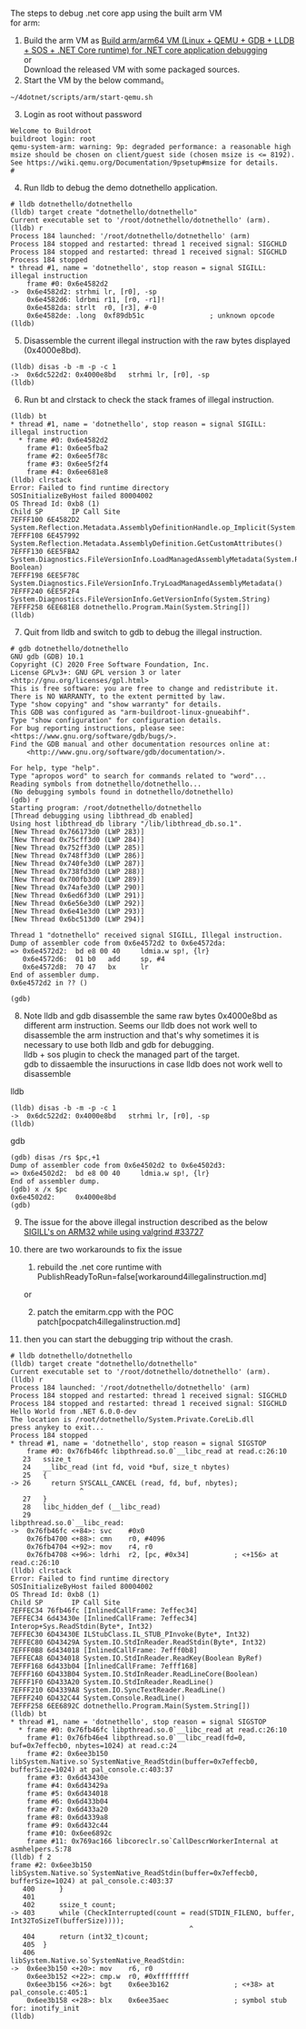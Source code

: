 The steps to debug .net core app using the built arm VM  
for arm:
1. Build the arm VM as [Build arm/arm64 VM (Linux + QEMU + GDB + LLDB + SOS + .NET Core runtime) for .NET core application debugging](build.md)  
    or  
    Download the released VM with some packaged sources.  
2.  Start the VM by the below command。
~~~
~/4dotnet/scripts/arm/start-qemu.sh
~~~
3. Login as root without password
~~~
Welcome to Buildroot
buildroot login: root
qemu-system-arm: warning: 9p: degraded performance: a reasonable high msize should be chosen on client/guest side (chosen msize is <= 8192). See https://wiki.qemu.org/Documentation/9psetup#msize for details.
#
~~~
4. Run lldb to debug the demo dotnethello application.
~~~
# lldb dotnethello/dotnethello
(lldb) target create "dotnethello/dotnethello"
Current executable set to '/root/dotnethello/dotnethello' (arm).
(lldb) r
Process 184 launched: '/root/dotnethello/dotnethello' (arm)
Process 184 stopped and restarted: thread 1 received signal: SIGCHLD
Process 184 stopped and restarted: thread 1 received signal: SIGCHLD
Process 184 stopped
* thread #1, name = 'dotnethello', stop reason = signal SIGILL: illegal instruction
    frame #0: 0x6e4582d2
->  0x6e4582d2: strhmi lr, [r0], -sp
    0x6e4582d6: ldrbmi r11, [r0, -r1]!
    0x6e4582da: strlt  r0, [r3], #-0
    0x6e4582de: .long  0xf89db51c                ; unknown opcode
(lldb)
~~~
5. Disassemble the current illegal instruction with the raw bytes displayed (0x4000e8bd).  
~~~
(lldb) disas -b -m -p -c 1
->  0x6dc522d2: 0x4000e8bd   strhmi lr, [r0], -sp
(lldb)
~~~
6. Run bt and clrstack to check the stack frames of illegal instruction.
~~~
(lldb) bt
* thread #1, name = 'dotnethello', stop reason = signal SIGILL: illegal instruction
  * frame #0: 0x6e4582d2
    frame #1: 0x6ee5fba2
    frame #2: 0x6ee5f78c
    frame #3: 0x6ee5f2f4
    frame #4: 0x6ee681e8
(lldb) clrstack
Error: Failed to find runtime directory
SOSInitializeByHost failed 80004002
OS Thread Id: 0xb8 (1)
Child SP       IP Call Site
7EFFF100 6E4582D2 System.Reflection.Metadata.AssemblyDefinitionHandle.op_Implicit(System.Reflection.Metadata.AssemblyDefinitionHandle)
7EFFF108 6E457992 System.Reflection.Metadata.AssemblyDefinition.GetCustomAttributes()
7EFFF130 6EE5FBA2 System.Diagnostics.FileVersionInfo.LoadManagedAssemblyMetadata(System.Reflection.Metadata.MetadataReader, Boolean)
7EFFF198 6EE5F78C System.Diagnostics.FileVersionInfo.TryLoadManagedAssemblyMetadata()
7EFFF240 6EE5F2F4 System.Diagnostics.FileVersionInfo.GetVersionInfo(System.String)
7EFFF258 6EE681E8 dotnethello.Program.Main(System.String[])
(lldb)
~~~
7. Quit from lldb and switch to gdb to debug the illegal instruction.
~~~
# gdb dotnethello/dotnethello
GNU gdb (GDB) 10.1
Copyright (C) 2020 Free Software Foundation, Inc.
License GPLv3+: GNU GPL version 3 or later <http://gnu.org/licenses/gpl.html>
This is free software: you are free to change and redistribute it.
There is NO WARRANTY, to the extent permitted by law.
Type "show copying" and "show warranty" for details.
This GDB was configured as "arm-buildroot-linux-gnueabihf".
Type "show configuration" for configuration details.
For bug reporting instructions, please see:
<https://www.gnu.org/software/gdb/bugs/>.
Find the GDB manual and other documentation resources online at:
    <http://www.gnu.org/software/gdb/documentation/>.

For help, type "help".
Type "apropos word" to search for commands related to "word"...
Reading symbols from dotnethello/dotnethello...
(No debugging symbols found in dotnethello/dotnethello)
(gdb) r
Starting program: /root/dotnethello/dotnethello
[Thread debugging using libthread_db enabled]
Using host libthread_db library "/lib/libthread_db.so.1".
[New Thread 0x766173d0 (LWP 283)]
[New Thread 0x75cff3d0 (LWP 284)]
[New Thread 0x752ff3d0 (LWP 285)]
[New Thread 0x748ff3d0 (LWP 286)]
[New Thread 0x740fe3d0 (LWP 287)]
[New Thread 0x738fd3d0 (LWP 288)]
[New Thread 0x700fb3d0 (LWP 289)]
[New Thread 0x74afe3d0 (LWP 290)]
[New Thread 0x6ed6f3d0 (LWP 291)]
[New Thread 0x6e56e3d0 (LWP 292)]
[New Thread 0x6e41e3d0 (LWP 293)]
[New Thread 0x6bc513d0 (LWP 294)]

Thread 1 "dotnethello" received signal SIGILL, Illegal instruction.
Dump of assembler code from 0x6e4572d2 to 0x6e4572da:
=> 0x6e4572d2:  bd e8 00 40     ldmia.w sp!, {lr}
   0x6e4572d6:  01 b0   add     sp, #4
   0x6e4572d8:  70 47   bx      lr
End of assembler dump.
0x6e4572d2 in ?? ()

(gdb)
~~~
8. Note lldb and gdb disassemble the same raw bytes 0x4000e8bd as different arm instruction. Seems our lldb does not work well to  disassemble the arm instruction and that's why sometimes it is necessary to use both lldb and gdb for debugging.  
lldb + sos plugin to check the managed part of the target.  
gdb to dissaemble the insuructions in case lldb does not work well to disassemble   

lldb
~~~
(lldb) disas -b -m -p -c 1
->  0x6dc522d2: 0x4000e8bd   strhmi lr, [r0], -sp
(lldb)
~~~   
gdb
~~~
(gdb) disas /rs $pc,+1
Dump of assembler code from 0x6e4502d2 to 0x6e4502d3:
=> 0x6e4502d2:  bd e8 00 40     ldmia.w sp!, {lr}
End of assembler dump.
(gdb) x /x $pc
0x6e4502d2:     0x4000e8bd
(gdb)
~~~
9. The issue for the above illegal instruction described as the below  
[SIGILL's on ARM32 while using valgrind #33727](https://github.com/dotnet/runtime/issues/33727)
10. there are two workarounds to fix the issue

    1. rebuild the .net core runtime with PublishReadyToRun=false[workaround4illegalinstruction.md] 

    or

    2. patch the emitarm.cpp with the POC patch[pocpatch4illegalinstruction.md]

11. then you can start the debugging trip without the crash.
~~~
# lldb dotnethello/dotnethello
(lldb) target create "dotnethello/dotnethello"
Current executable set to '/root/dotnethello/dotnethello' (arm).
(lldb) r
Process 184 launched: '/root/dotnethello/dotnethello' (arm)
Process 184 stopped and restarted: thread 1 received signal: SIGCHLD
Process 184 stopped and restarted: thread 1 received signal: SIGCHLD
Hello World from .NET 6.0.0-dev
The location is /root/dotnethello/System.Private.CoreLib.dll
press anykey to exit...
Process 184 stopped
* thread #1, name = 'dotnethello', stop reason = signal SIGSTOP
    frame #0: 0x76fb46fc libpthread.so.0`__libc_read at read.c:26:10
   23   ssize_t
   24   __libc_read (int fd, void *buf, size_t nbytes)
   25   {
-> 26     return SYSCALL_CANCEL (read, fd, buf, nbytes);
                 ^
   27   }
   28   libc_hidden_def (__libc_read)
   29
libpthread.so.0`__libc_read:
->  0x76fb46fc <+84>: svc    #0x0
    0x76fb4700 <+88>: cmn    r0, #4096
    0x76fb4704 <+92>: mov    r4, r0
    0x76fb4708 <+96>: ldrhi  r2, [pc, #0x34]           ; <+156> at read.c:26:10
(lldb) clrstack
Error: Failed to find runtime directory
SOSInitializeByHost failed 80004002
OS Thread Id: 0xb8 (1)
Child SP       IP Call Site
7EFFEC34 76fb46fc [InlinedCallFrame: 7effec34]
7EFFEC34 6d43430e [InlinedCallFrame: 7effec34] Interop+Sys.ReadStdin(Byte*, Int32)
7EFFEC30 6D43430E ILStubClass.IL_STUB_PInvoke(Byte*, Int32)
7EFFEC80 6D43429A System.IO.StdInReader.ReadStdin(Byte*, Int32)
7EFFF0B8 6d434018 [InlinedCallFrame: 7efff0b8]
7EFFECA8 6D434018 System.IO.StdInReader.ReadKey(Boolean ByRef)
7EFFF168 6d433b04 [InlinedCallFrame: 7efff168]
7EFFF160 6D433B04 System.IO.StdInReader.ReadLineCore(Boolean)
7EFFF1F0 6D433A20 System.IO.StdInReader.ReadLine()
7EFFF210 6D4339A8 System.IO.SyncTextReader.ReadLine()
7EFFF240 6D432C44 System.Console.ReadLine()
7EFFF258 6EE6892C dotnethello.Program.Main(System.String[])
(lldb) bt
* thread #1, name = 'dotnethello', stop reason = signal SIGSTOP
  * frame #0: 0x76fb46fc libpthread.so.0`__libc_read at read.c:26:10
    frame #1: 0x76fb46e4 libpthread.so.0`__libc_read(fd=0, buf=0x7effecb0, nbytes=1024) at read.c:24
    frame #2: 0x6ee3b150 libSystem.Native.so`SystemNative_ReadStdin(buffer=0x7effecb0, bufferSize=1024) at pal_console.c:403:37
    frame #3: 0x6d43430e
    frame #4: 0x6d43429a
    frame #5: 0x6d434018
    frame #6: 0x6d433b04
    frame #7: 0x6d433a20
    frame #8: 0x6d4339a8
    frame #9: 0x6d432c44
    frame #10: 0x6ee6892c
    frame #11: 0x769ac166 libcoreclr.so`CallDescrWorkerInternal at asmhelpers.S:78
(lldb) f 2
frame #2: 0x6ee3b150 libSystem.Native.so`SystemNative_ReadStdin(buffer=0x7effecb0, bufferSize=1024) at pal_console.c:403:37
   400      }
   401
   402      ssize_t count;
-> 403      while (CheckInterrupted(count = read(STDIN_FILENO, buffer, Int32ToSizeT(bufferSize))));
                                            ^
   404      return (int32_t)count;
   405  }
   406
libSystem.Native.so`SystemNative_ReadStdin:
->  0x6ee3b150 <+20>: mov    r6, r0
    0x6ee3b152 <+22>: cmp.w  r0, #0xffffffff
    0x6ee3b156 <+26>: bgt    0x6ee3b162                ; <+38> at pal_console.c:405:1
    0x6ee3b158 <+28>: blx    0x6ee35aec                ; symbol stub for: inotify_init
(lldb)
~~~